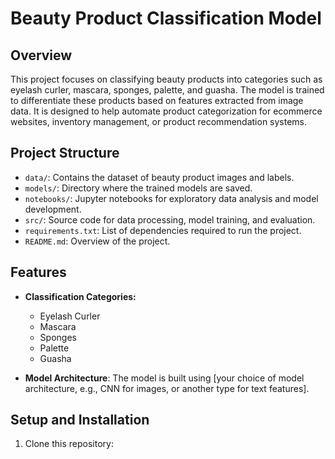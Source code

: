 # Beauty Product Classification Model

## Overview
This project focuses on classifying beauty products into categories such as eyelash curler, mascara, sponges, palette, and guasha. The model is trained to differentiate these products based on features extracted from image data. It is designed to help automate product categorization for ecommerce websites, inventory management, or product recommendation systems.

## Project Structure
- `data/`: Contains the dataset of beauty product images and labels.
- `models/`: Directory where the trained models are saved.
- `notebooks/`: Jupyter notebooks for exploratory data analysis and model development.
- `src/`: Source code for data processing, model training, and evaluation.
- `requirements.txt`: List of dependencies required to run the project.
- `README.md`: Overview of the project.

## Features
- **Classification Categories:**
  - Eyelash Curler
  - Mascara
  - Sponges
  - Palette
  - Guasha

- **Model Architecture**: The model is built using [your choice of model architecture, e.g., CNN for images, or another type for text features].

## Setup and Installation

1. Clone this repository:
   ```bash ´´´ https://github.com/Maria-Paula-PR/Clasificador-de-imagenes.git
